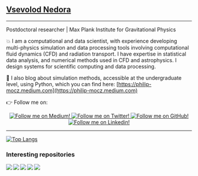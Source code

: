 ## [Vsevolod Nedora][website]
---

Postdoctoral researcher | Max Plank Institute for Gravitational Physics 

💥 I am a computational and data scientist, with experience developing multi-physics simulation and data processing tools involving computational fluid dynamics (CFD) and radiation transport. I have expertise in statistical data analysis, and numerical methods used in CFD and astrophysics. I design systems for scientific computing and data processing.

📝 I also blog about simulation methods, accessible at the undergraduate level, using Python, which you can find here: [https://philip-mocz.medium.com](https://philip-mocz.medium.com)

👉 Follow me on:
<div class="grid" align="center">
  <a href="https://vsevolod-nedora.medium.com">
    <img alt="Follow me on Medium!" title="Vsevolod Nedora's Medium" src="https://img.shields.io/badge/Medium-%23121011.svg?style=for-the-badge&logo=Medium&logoColor=white"/>
  </a>
  <a href="https://twitter.com/VsevolodNedora">
    <img alt="Follow me on Twitter!" title="Vsevolod Nedora's Twitter" src="https://img.shields.io/badge/Twitter-%231DA1F2.svg?style=for-the-badge&logo=Twitter&logoColor=white"/>
  </a>
  <a href="https://github.com/vsevolodnedora">
    <img alt="Follow me on GitHub!" title="Vsevolod Nedora's Github" src="https://img.shields.io/badge/github-%23121011.svg?style=for-the-badge&logo=github&logoColor=white"/>
  </a>
  <a href="https://linkedin.com/in/vsevolodnedora">
    <img alt="Follow me on Linkedin!" title="Vsevolod Nedora's Linkedin" src="https://img.shields.io/badge/linkedin-%230077B5.svg?style=for-the-badge&logo=linkedin&logoColor=white"/>
  </a>
</div>


---


[![Top Langs](https://github-readme-stats.vercel.app/api/top-langs/?username=vsevolodnedora&layout=compact)](https://github.com/anuraghazra/github-readme-stats)


### Interesting repositories

<a href="https://github.com/vsevolodnedora/bns_ppr_tools">
  <img align="left" src="https://github-readme-stats.vercel.app/api/pin/?username=vsevolodnedora&repo=bns_ppr_tools&title_color=fff&icon_color=f9f9f9&text_color=9f9f9f&bg_color=151515" />
</a>
<a href="https://github.com/vsevolodnedora/MagnetarSpinDown">
  <img align="left" src="https://github-readme-stats.vercel.app/api/pin/?username=vsevolodnedora&repo=MagnetarSpinDown&title_color=fff&icon_color=f9f9f9&text_color=9f9f9f&bg_color=151515" />
</a>

<a href="https://github.com/vsevolodnedora/CppLectures">
  <img align="left" src="https://github-readme-stats.vercel.app/api/pin/?username=vsevolodnedora&repo=CppLectures&title_color=fff&icon_color=f9f9f9&text_color=9f9f9f&bg_color=151515" />
</a>
<a href="https://github.com/vsevolodnedora/stellar_winds">
  <img align="left" src="https://github-readme-stats.vercel.app/api/pin/?username=vsevolodnedora&repo=stellar_winds&title_color=fff&icon_color=f9f9f9&text_color=9f9f9f&bg_color=151515" />
</a>

<a href="https://github.com/vsevolodnedora/arxive">
  <img align="left" src="https://github-readme-stats.vercel.app/api/pin/?username=vsevolodnedora&repo=arxive&title_color=fff&icon_color=f9f9f9&text_color=9f9f9f&bg_color=151515" />
</a>



[website]: https://vsevolodnedora.github.io
[twitter]: https://twitter.com/vsevolodnedora
